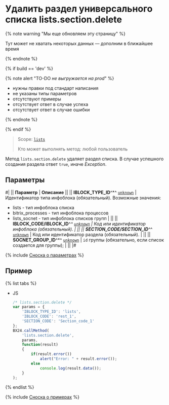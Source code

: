 # Удалить раздел универсального списка lists.section.delete

{% note warning "Мы еще обновляем эту страницу" %}

Тут может не хватать некоторых данных — дополним в ближайшее время

{% endnote %}

{% if build == 'dev' %}

{% note alert "TO-DO _не выгружается на prod_" %}

- нужны правки под стандарт написания
- не указаны типы параметров
- отсутствуют примеры
- отсутствует ответ в случае успеха
- отсутствует ответ в случае ошибки

{% endnote %}

{% endif %}

> Scope: [`lists`](../../scopes/permissions.md)
>
> Кто может выполнять метод: любой пользователь

Метод `lists.section.delete` удаляет раздел списка. В случае успешного создания раздела ответ `true`, иначе *Exception*.

## Параметры

#|
|| **Параметр** | **Описание** ||
|| **IBLOCK_TYPE_ID**^*^
[`unknown`](../../data-types.md) | Идентификатор типа инфоблока (обязательный). Возможные значения: 
- lists - тип инфоблока списка 
- bitrix_processes - тип инфоблока процессов 
- lists_socnet - тип инфоблока списков групп | ||
|| **IBLOCK_CODE/IBLOCK_ID**^*^
[`unknown`](../../data-types.md) | Код или идентификатор инфоблока (обязательный). | ||
|| **SECTION_CODE/SECTION_ID**^*^
[`unknown`](../../data-types.md) | Код или идентификатор раздела (обязательный). | ||
|| **SOCNET_GROUP_ID**^*^
[`unknown`](../../data-types.md) | `id` группы (обязательно, если список создается для группы); | ||
|#

{% include [Сноска о параметрах](../../../_includes/required.md) %}

## Пример

{% list tabs %}

- JS

    ```js
    /* lists.section.delete */
    var params = {
        'IBLOCK_TYPE_ID': 'lists',
        'IBLOCK_CODE': 'rest_1',
        'SECTION_CODE': 'Section_code_1'
    };
    BX24.callMethod(
        'lists.section.delete',
        params,
        function(result)
        {
            if(result.error())
                alert("Error: " + result.error());
            else
                console.log(result.data());
        }
    );
    ```

{% endlist %}

{% include [Сноска о примерах](../../../_includes/examples.md) %}
